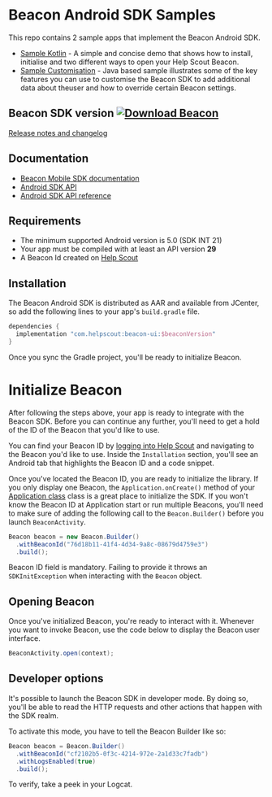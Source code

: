 # Beacon Android SDK Samples

This repo contains 2 sample apps that implement the Beacon Android SDK.

* [Sample Kotlin](./sample-kotlin) - A simple and concise demo that shows how to install, initialise and two different ways to open your Help Scout Beacon.
* [Sample Customisation](./sample-customisation) - Java based sample illustrates some of the key features you can use to customise the Beacon SDK to add additional data about theuser and how to override certain Beacon settings.

## Beacon SDK version [![Download Beacon](https://api.bintray.com/packages/helpscout/beacon/beacon-ui/images/download.svg) ](https://bintray.com/helpscout/beacon/beacon-ui/_latestVersion)

[Release notes and changelog](https://github.com/helpscout/beacon-android-sdk-sample/blob/master/CHANGELOG.md)

## Documentation

* [Beacon Mobile SDK documentation](https://developer.helpscout.com/beacon-2/mobile/)
* [Android SDK API](https://developer.helpscout.com/beacon-2/android/)
* [Android SDK API reference](https://developer.helpscout.com/beacon-2/android-api/beacon/index.html)

## Requirements

* The minimum supported Android version is 5.0 (SDK INT 21)
* Your app must be compiled with at least an API version **29** 
* A Beacon Id created on [Help Scout](https://secure.helpscout.net/settings/beacons/)

## Installation
The Beacon Android SDK is distributed as AAR and available from JCenter, so add the following lines to your app's `build.gradle` file.

```groovy
dependencies {
  implementation "com.helpscout:beacon-ui:$beaconVersion"
}
```

Once you sync the Gradle project, you'll be ready to initialize Beacon.


# Initialize Beacon

After following the steps above, your app is ready to integrate with the Beacon SDK. Before you can continue any further, you'll need to get a hold of the ID of the Beacon that you'd like to use.

You can find your Beacon ID by [logging into Help Scout](https://secure.helpscout.net/settings/beacons) and navigating to the Beacon you'd like to use. Inside the `Installation` section, you'll see an Android tab that highlights the Beacon ID and a code snippet.

Once you've located the Beacon ID, you are ready to initialize the library. If you only display one Beacon, the `Application.onCreate()` method of your [Application class](https://developer.android.com/reference/android/app/Application.html)
class is a great place to initialize the SDK. If you won't know the Beacon ID at Application start or run multiple Beacons, you'll need to make sure of adding the following call to the `Beacon.Builder()` before you launch `BeaconActivity`.  

```java
Beacon beacon = new Beacon.Builder()
  .withBeaconId("76d18b11-41f4-4d34-9a8c-08679d4759e3")       
  .build();
```

Beacon ID field is mandatory. Failing to provide it throws an `SDKInitException`
when interacting with the `Beacon` object.

## Opening Beacon

Once you've initialized Beacon, you're ready to interact with it. Whenever you want
to invoke Beacon, use the code below to display the Beacon user interface.

```java
BeaconActivity.open(context);
```

## Developer options

It's possible to launch the Beacon SDK in developer mode. By doing so, you'll be able to read
the HTTP requests and other actions that happen with the SDK realm.

To activate this mode, you have to tell the Beacon Builder like so:

```java
Beacon beacon = Beacon.Builder()
  .withBeaconId("cf2102b5-0f3c-4214-972e-2a1d33c7fadb")       
  .withLogsEnabled(true)       
  .build();
```

To verify, take a peek in your Logcat.
